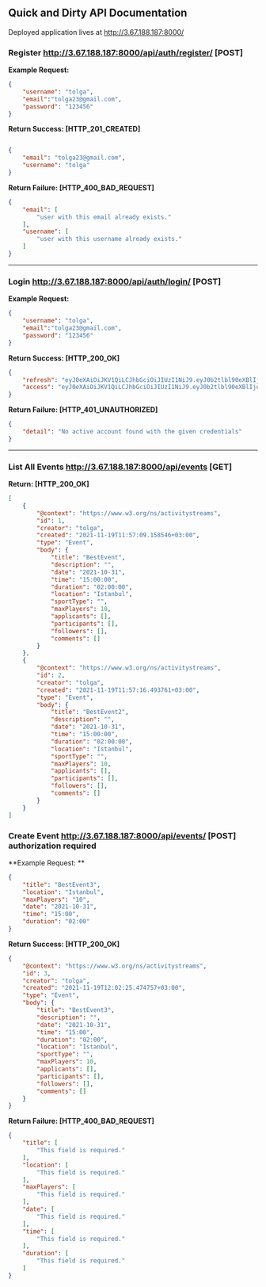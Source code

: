 ## **Quick and Dirty API Documentation**

Deployed application lives at http://3.67.188.187:8000/

### **Register** http://3.67.188.187:8000/api/auth/register/ [POST]

**Example Request:** 

```json
{
    "username": "tolga",
    "email":"tolga23@gmail.com",
    "password": "123456"
}
```

**Return Success: [HTTP_201_CREATED]**

```json

{
    "email": "tolga23@gmail.com",
    "username": "tolga"
}
```

**Return Failure: [HTTP_400_BAD_REQUEST]**
```json
{
    "email": [
        "user with this email already exists."
    ],
    "username": [
        "user with this username already exists."
    ]
}
```
---
### **Login** http://3.67.188.187:8000/api/auth/login/ [POST]

**Example Request:** 

```json
{
    "username": "tolga",
    "email":"tolga23@gmail.com",
    "password": "123456"
}
```

**Return Success: [HTTP_200_OK]**

```json
{
    "refresh": "eyJ0eXAiOiJKV1QiLCJhbGciOiJIUzI1NiJ9.eyJ0b2tlbl90eXBlIjoicmVmcmVzaCIsImV4cCI6MTYzNzM5ODIyOCwiaWF0IjoxNjM3MzExODI4LCJqdGkiOiJkOGE1ODA4OTI4NDE0MjUwODcyOGVhM2EzYzBlMDYzYyIsInVzZXJfaWQiOjF9.ec5ZTWDNup9Hu_eOk0o3UptNKnezolpi7vQaiAn5Dh8",
    "access": "eyJ0eXAiOiJKV1QiLCJhbGciOiJIUzI1NiJ9.eyJ0b2tlbl90eXBlIjoiYWNjZXNzIiwiZXhwIjoxNjM3MzE1NDI4LCJpYXQiOjE2MzczMTE4MjgsImp0aSI6IjI3MWU3YzE3ODRjZTRhNDBiMTYzODNhZGM5YmI5Nzc3IiwidXNlcl9pZCI6MX0.l_fMHvT-8rDsScN6E7fYXEgG-F2QNHntt5zp7EqlaTs"
}
```

**Return Failure: [HTTP_401_UNAUTHORIZED]**
```json
{
    "detail": "No active account found with the given credentials"
}
```
---
### **List All Events** http://3.67.188.187:8000/api/events [GET] 

**Return: [HTTP_200_OK]**

```json
[
    {
        "@context": "https://www.w3.org/ns/activitystreams",
        "id": 1,
        "creator": "tolga",
        "created": "2021-11-19T11:57:09.158546+03:00",
        "type": "Event",
        "body": {
            "title": "BestEvent",
            "description": "",
            "date": "2021-10-31",
            "time": "15:00:00",
            "duration": "02:00:00",
            "location": "Istanbul",
            "sportType": "",
            "maxPlayers": 10,
            "applicants": [],
            "participants": [],
            "followers": [],
            "comments": []
        }
    },
    {
        "@context": "https://www.w3.org/ns/activitystreams",
        "id": 2,
        "creator": "tolga",
        "created": "2021-11-19T11:57:16.493761+03:00",
        "type": "Event",
        "body": {
            "title": "BestEvent2",
            "description": "",
            "date": "2021-10-31",
            "time": "15:00:00",
            "duration": "02:00:00",
            "location": "Istanbul",
            "sportType": "",
            "maxPlayers": 10,
            "applicants": [],
            "participants": [],
            "followers": [],
            "comments": []
        }
    }
]
```

### **Create Event** http://3.67.188.187:8000/api/events/ [POST] **authorization required**

**Example Request: **

```json
{
    "title": "BestEvent3",
    "location": "Istanbul",
    "maxPlayers": "10",
    "date": "2021-10-31",
    "time": "15:00",
    "duration": "02:00"
}
```

**Return Success: [HTTP_200_OK]**
```json
{
    "@context": "https://www.w3.org/ns/activitystreams",
    "id": 3,
    "creator": "tolga",
    "created": "2021-11-19T12:02:25.474757+03:00",
    "type": "Event",
    "body": {
        "title": "BestEvent3",
        "description": "",
        "date": "2021-10-31",
        "time": "15:00",
        "duration": "02:00",
        "location": "Istanbul",
        "sportType": "",
        "maxPlayers": 10,
        "applicants": [],
        "participants": [],
        "followers": [],
        "comments": []
    }
}
```

**Return Failure: [HTTP_400_BAD_REQUEST]**
```json
{
    "title": [
        "This field is required."
    ],
    "location": [
        "This field is required."
    ],
    "maxPlayers": [
        "This field is required."
    ],
    "date": [
        "This field is required."
    ],
    "time": [
        "This field is required."
    ],
    "duration": [
        "This field is required."
    ]
}
```
